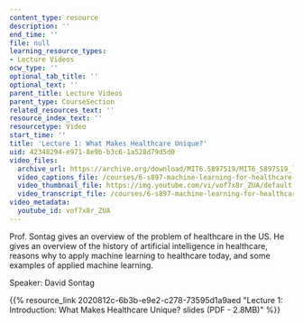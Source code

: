 ```yaml
---
content_type: resource
description: ''
end_time: ''
file: null
learning_resource_types:
- Lecture Videos
ocw_type: ''
optional_tab_title: ''
optional_text: ''
parent_title: Lecture Videos
parent_type: CourseSection
related_resources_text: ''
resource_index_text: ''
resourcetype: Video
start_time: ''
title: 'Lecture 1: What Makes Healthcare Unique?'
uid: 42348294-e971-8e9b-b3c6-1a528d79d5d0
video_files:
  archive_url: https://archive.org/download/MIT6.S897S19/MIT6_S897S19_lec01_300k.mp4
  video_captions_file: /courses/6-s897-machine-learning-for-healthcare-spring-2019/1dfcc6bfb8765f37a266cea0568026c5_vof7x8r_ZUA.vtt
  video_thumbnail_file: https://img.youtube.com/vi/vof7x8r_ZUA/default.jpg
  video_transcript_file: /courses/6-s897-machine-learning-for-healthcare-spring-2019/049a13de80bfc79f647f2e42e6636e60_vof7x8r_ZUA.pdf
video_metadata:
  youtube_id: vof7x8r_ZUA
---
```


Prof. Sontag gives an overview of the problem of healthcare in the US. He gives an overview of the history of artificial intelligence in healthcare, reasons why to apply machine learning to healthcare today, and some examples of applied machine learning.

Speaker: David Sontag

{{% resource_link 2020812c-6b3b-e9e2-c278-73595d1a9aed "Lecture 1: Introduction: What Makes Healthcare Unique? slides (PDF - 2.8MB)" %}}



